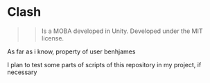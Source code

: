 # Clash 
>> Is a MOBA developed in Unity. Developed under the MIT license.

As far as i know, property of user benhjames

I plan to test some parts of scripts of this repository in my project, if necessary
